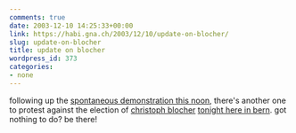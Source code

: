 ```yaml
---
comments: true
date: 2003-12-10 14:25:33+00:00
link: https://habi.gna.ch/2003/12/10/update-on-blocher/
slug: update-on-blocher
title: update on blocher
wordpress_id: 373
categories:
- none
---
```


following up the [spontaneous demonstration this noon](https://habi.bild.li/1394/view.html), there's another one to protest against the election of [christoph blocher](http://www.blocher.ch/de/) [tonight here in bern](http://www.indymedia.ch/de/2003/12/16348.shtml).
got nothing to do?
be there!
